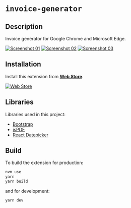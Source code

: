 # `invoice-generator`

## Description

Invoice generator for Google Chrome and Microsoft Edge.

[![Screenshot 01][screenshot-01-url]][web-store-url]
[![Screenshot 02][screenshot-02-url]][web-store-url]
[![Screenshot 03][screenshot-03-url]][web-store-url]

## Installation

Install this extension from **[Web Store][web-store-url]**.

[![Web Store][invoice-generator-logo-url]][web-store-url]

## Libraries

Libraries used in this project:

- [Bootstrap][bootstrap-url]
- [jsPDF][jspdf-url]
- [React Datepicker][react-datepicker-url]

## Build

To build the extension for production:

```bash
nvm use
yarn
yarn build
```

and for development:

```bash
yarn dev
```

[web-store-url]: https://chrome.google.com/webstore/detail/invoice-generator/obdabdocagpfclncklefebhhgggkbbnk 'Invoice generator Web Store'
[screenshot-01-url]: https://github.com/risoflora/invoice-generator/raw/main/contrib/screenshot-01.png 'Invoice generator'
[screenshot-02-url]: https://github.com/risoflora/invoice-generator/raw/main/contrib/screenshot-02.png 'Invoice generator items'
[screenshot-03-url]: https://github.com/risoflora/invoice-generator/raw/main/contrib/screenshot-03.png 'Invoice generator options'
[invoice-generator-logo-url]: https://github.com/risoflora/invoice-generator/raw/main/contrib/logo.png 'Invoice generator logo'
[bootstrap-url]: https://github.com/twbs/bootstrap 'Bootstrap repository'
[jspdf-url]: https://github.com/parallax/jsPDF 'jsPDF repository'
[react-datepicker-url]: https://github.com/Hacker0x01/react-datepicker 'React Datepicker repository'
